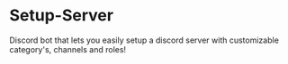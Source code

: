 # Setup-Server
Discord bot that lets you easily setup a discord server with customizable category's, channels and roles!
